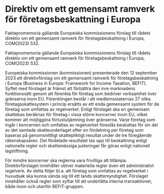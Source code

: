 # Direktiv om ett gemensamt ramverk för företagsbeskattning i Europa

Faktapromemoria gällande Europeiska kommissionens förslag till rådets direktiv om ett gemensamt ramverk för företagsbeskattning i Europa, COM(2023) 532.

Faktapromemoria gällande Europeiska kommissionens förslag till rådets direktiv om ett gemensamt ramverk för företagsbeskattning i Europa, COM(2023) 532.

Europeiska kommissionen (kommissionen) presenterade den 12 september 2023 ett direktivförslag om ett gemensamt ramverk för företagsbeskattning i Europa (Business in Europe: Framework for Income Taxation, BEFIT). Syftet med förslaget är främst att förbättra den inre marknadens funktionssätt genom att förenkla för företag som bedriver verksamhet över gränserna inom EU. Förenklingen består i att medlemsstaternas 27 olika företagsskattesystem i princip ersätts av ett enda gemensamt system för de företag som omfattas av regelverket. Enligt förslaget ska en gemensam skattebas beräknas för företag i vissa större koncerner inom EU, vilket kommer att möjliggöra förlustutjämning över gränserna. Varje företag som ingår i koncernen och omfattas av regelverket föreslås beskattas för sin del av det samlade skatteunderlaget efter en fördelning per företag som baseras på genomsnittligt skattepliktigt resultat under de tre föregående räkenskapsåren. Det fördelade resultatet tas upp till beskattning enligt nationella regler och skattemässiga justeringar får göras enligt nationell lagstiftning.

För mindre koncerner ska reglerna vara frivilliga att tillämpa. Direktivförslaget innehåller utöver materiella regler även ett administrativt regelverk. Av detta följer bl.a. att företag som omfattas av regelverket i huvudsak ska kunna vända sig till ett lands skattemyndighet. Förslaget innehåller också regler som syftar till att underlätta interna transaktioner, både inom och utanför BEFIT-gruppen.
